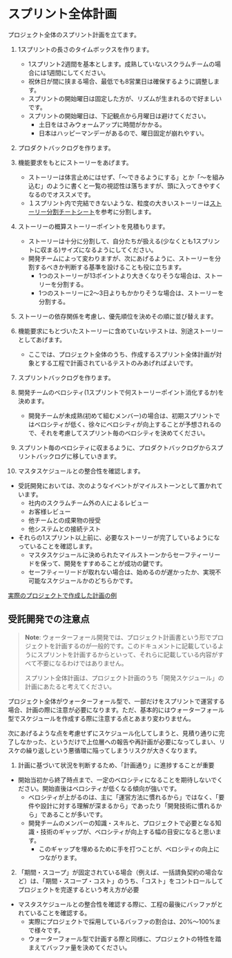 # スプリント全体計画

プロジェクト全体のスプリント計画を立てます。

1. 1スプリントの長さのタイムボックスを作ります。
   - 1スプリント2週間を基本とします。成熟していないスクラムチームの場合には1週間にしてください。
   - 祝休日が間に挟まる場合、最低でも8営業日は確保するように調整します。
   - スプリントの開始曜日は固定した方が、リズムが生まれるので好ましいです。
   - スプリントの開始曜日は、下記観点から月曜日は避けてください。
       - 土日をはさみウォームアップに時間がかかる。
       - 日本はハッピーマンデーがあるので、曜日固定が崩れやすい。

1. プロダクトバックログを作ります。
  1. 機能要求をもとにストーリーをあげます。
     - ストーリーは体言止めにはせず、「～できるようにする」とか「～を組み込む」のように書くと一覧の視認性は落ちますが、頭に入ってきやすくなるのでオススメです。
     - １スプリント内で完結できないような、粒度の大きいストーリーは[ストーリー分割チートシート](./story_splitting.md)を参考に分割します。
  1. ストーリーの概算ストーリーポイントを見積もります。
     - ストーリーは十分に分割して、自分たちが扱える(少なくとも1スプリントに収まる)サイズになるようにしてください。
     - 開発チームによって変わりますが、次にあげるように、ストーリーを分割するべきか判断する基準を設けることも役に立ちます。
       - 1つのストーリーが13ポイントより大きくなりそうな場合は、ストーリーを分割する。
       - 1つのストーリーに2～3日よりもかかりそうな場合は、ストーリーを分割する。
  1. ストーリーの依存関係を考慮し、優先順位を決めその順に並び替えます。
  1. 機能要求にもとづいたストーリーに含めていないテストは、別途ストーリーとしてあげます。
     - ここでは、プロジェクト全体のうち、作成するスプリント全体計画が対象とする工程で計画されているテストのみあげればよいです。

1. スプリントバックログを作ります。
  1. 開発チームのベロシティ(1スプリントで何ストーリーポイント消化するか)を決めます。
      - 開発チームが未成熟(初めて組むメンバー)の場合は、初期スプリントではベロシティが低く、徐々にベロシティが向上することが予想されるので、それを考慮してスプリント毎のベロシティを決めてください。
  1. スプリント毎のベロシティに収まるように、プロダクトバックログからスプリントバックログに移していきます。

1. マスタスケジュールとの整合性を確認します。
  - 受託開発においては、次のようなイベントがマイルストーンとして置かれています。
    - 社内のスクラムチーム外の人によるレビュー
    - お客様レビュー
    - 他チームとの成果物の授受
    - 他システムとの接続テスト
  - それらの1スプリント以上前に、必要なストーリーが完了しているようになっていることを確認します。
    - マスタスケジュールに決められたマイルストーンからセーフティーリードを保って、開発をすすめることが成功の鍵です。
    - セーフティーリードが取れない場合は、始めるのが遅かったか、実現不可能なスケジュールかのどちらかです。 

[実際のプロジェクトで作成した計画の例](./examples/スプリント全体計画_プロジェクト例.xlsx?raw=true)

## 受託開発での注意点

> **Note**: ウォーターフォール開発では、プロジェクト計画書という形でプロジェクトを計画するのが一般的です。このドキュメントに記載しているようにスプリントを計画するからといって、それらに記載している内容がすべて不要になるわけではありません。
>
> スプリント全体計画は、プロジェクト計画のうち「開発スケジュール」の計画にあたると考えてください。

プロジェクト全体がウォーターフォール型で、一部だけをスプリントで運営する場合、計画の際に注意が必要になります。ただ、基本的にはウォーターフォール型でスケジュールを作成する際に注意する点とあまり変わりません。

次にあげるような点を考慮せずにスケジュール化してしまうと、見積り通りに完了しなかった、というだけで上位層への報告や再計画が必要になってしまい、リスケの繰り返しという悪循環に陥ってしまうリスクが大きくなります。

1. 計画に基づいて状況を判断するため、「計画通り」に進捗することが重要
  - 開始当初から終了時点まで、一定のベロシティになることを期待しないでください。開始直後はベロシティが低くなる傾向が強いです。
    - ベロシティが上がるのは、主に「運営方法に慣れるから」ではなく、「要件や設計に対する理解が深まるから」であったり「開発技術に慣れるから」であることが多いです。
    - 開発チームのメンバーの知識・スキルと、プロジェクトで必要となる知識・技術のギャップが、ベロシティが向上する幅の目安になると思います。
      - このギャップを埋めるために手を打つことが、ベロシティの向上につながります。
2. 「期間・スコープ」が固定されている場合（例えば、一括請負契約の場合など）は、「期間・スコープ・コスト」のうち、「コスト」をコントロールしてプロジェクトを完遂するという考え方が必要
  - マスタスケジュールとの整合性を確認する際に、工程の最後にバッファがとれていることを確認する。
     - 実際にプロジェクトで採用しているバッファの割合は、20%～100%まで様々です。
     - ウォーターフォール型で計画する際と同様に、プロジェクトの特性を踏まえてバッファ量を決めてください。
